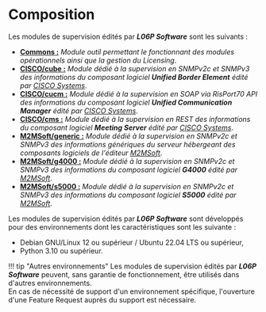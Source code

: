 # Composition

Les modules de supervision édités par ***L06P Software*** sont les suivants :

  * **<u>Commons :</u>** *Module outil permettant le fonctionnant des modules opérationnels ainsi que la gestion du Licensing*.
  * **<u>CISCO/cube :</u>** *Module dédié à la supervision en SNMPv2c et SNMPv3 des informations du composant logiciel ***Unified Border Element*** édité par [CISCO Systems](https://www.cisco.com "Site CISCO Systems")*.
  * **<u>CISCO/cucm :</u>** *Module dédié à la supervision en SOAP via RisPort70 API des informations du composant logiciel ***Unified Communication Manager*** édité par [CISCO Systems](https://www.cisco.com "Site CISCO Systems")*.
  * **<u>CISCO/cms :</u>** *Module dédié à la supervision en REST des informations du composant logiciel ***Meeting Server*** édité par [CISCO Systems](https://www.cisco.com "Site CISCO Systems")*.  
  * **<u>M2MSoft/generic :</u>** *Module dédié à la supervision en SNMPv2c et SNMPv3 des informations génériques du serveur hébergeant des composants logiciels de l'éditeur [M2MSoft](http://www.m2msoft.com/fr/ "Site M2MSoft")*.
  * **<u>M2MSoft/g4000 :</u>** *Module dédié à la supervision en SNMPv2c et SNMPv3 des informations du composant logiciel ***G4000*** édité par [M2MSoft](http://www.m2msoft.com/fr/ "Site M2MSoft")*.
  * **<u>M2MSoft/s5000 :</u>** *Module dédié à la supervision en SNMPv2c et SNMPv3 des informations du composant logiciel ***S5000*** édité par [M2MSoft](http://www.m2msoft.com/fr/ "Site M2MSoft")*.

Les modules de supervision édités par ***L06P Software*** sont développés pour des environnements dont les caractéristiques sont les suivante :
    
  * Debian GNU/Linux 12 ou supérieur / Ubuntu 22.04 LTS ou supérieur,
  * Python 3.10 ou supérieur.
  
!!! tip "Autres environnements"
    Les modules de supervision édités par ***L06P Software*** peuvent, sans garantie de fonctionnement, être utilisés dans d'autres environnements.  
    En cas de nécessité de support d'un environnement spécifique, l'ouverture d'une Feature Request auprès du support est nécessaire.

